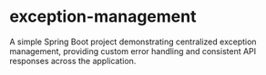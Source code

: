 # exception-management
A simple Spring Boot project demonstrating centralized exception management, providing custom error handling and consistent API responses across the application.
